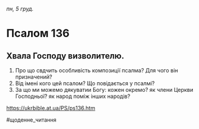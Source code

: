 
_пн, 5 груд._

# Псалом 136

## Хвала Господу визволителю.
1. Про що свдчить особливість композиції псалма? Для чого він призначений?
2. Від імені кого цей псалом? Що повідається у псалмі?
3. За що ми можемо дякуватии Богу: кожен окремо? як члени Церкви Господньої? як народ поміж інших народів?

https://ukrbible.at.ua/PS/ps136.htm

#щоденне_читання
